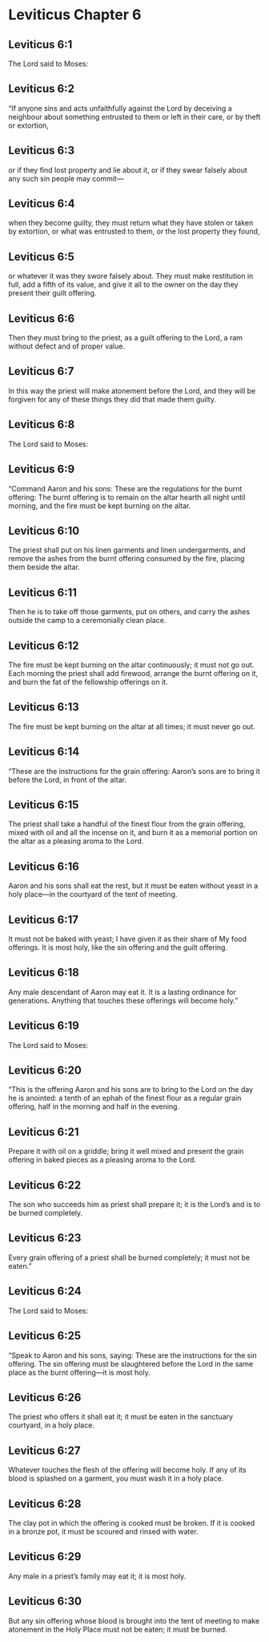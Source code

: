 # Leviticus Chapter 6

## Leviticus 6:1

The Lord said to Moses:

## Leviticus 6:2

“If anyone sins and acts unfaithfully against the Lord by deceiving a neighbour about something entrusted to them or left in their care, or by theft or extortion,

## Leviticus 6:3

or if they find lost property and lie about it, or if they swear falsely about any such sin people may commit—

## Leviticus 6:4

when they become guilty, they must return what they have stolen or taken by extortion, or what was entrusted to them, or the lost property they found,

## Leviticus 6:5

or whatever it was they swore falsely about. They must make restitution in full, add a fifth of its value, and give it all to the owner on the day they present their guilt offering.

## Leviticus 6:6

Then they must bring to the priest, as a guilt offering to the Lord, a ram without defect and of proper value.

## Leviticus 6:7

In this way the priest will make atonement before the Lord, and they will be forgiven for any of these things they did that made them guilty.

## Leviticus 6:8

The Lord said to Moses:

## Leviticus 6:9

“Command Aaron and his sons: These are the regulations for the burnt offering: The burnt offering is to remain on the altar hearth all night until morning, and the fire must be kept burning on the altar.

## Leviticus 6:10

The priest shall put on his linen garments and linen undergarments, and remove the ashes from the burnt offering consumed by the fire, placing them beside the altar.

## Leviticus 6:11

Then he is to take off those garments, put on others, and carry the ashes outside the camp to a ceremonially clean place.

## Leviticus 6:12

The fire must be kept burning on the altar continuously; it must not go out. Each morning the priest shall add firewood, arrange the burnt offering on it, and burn the fat of the fellowship offerings on it.

## Leviticus 6:13

The fire must be kept burning on the altar at all times; it must never go out.

## Leviticus 6:14

“These are the instructions for the grain offering: Aaron’s sons are to bring it before the Lord, in front of the altar.

## Leviticus 6:15

The priest shall take a handful of the finest flour from the grain offering, mixed with oil and all the incense on it, and burn it as a memorial portion on the altar as a pleasing aroma to the Lord.

## Leviticus 6:16

Aaron and his sons shall eat the rest, but it must be eaten without yeast in a holy place—in the courtyard of the tent of meeting.

## Leviticus 6:17

It must not be baked with yeast; I have given it as their share of My food offerings. It is most holy, like the sin offering and the guilt offering.

## Leviticus 6:18

Any male descendant of Aaron may eat it. It is a lasting ordinance for generations. Anything that touches these offerings will become holy.”

## Leviticus 6:19

The Lord said to Moses:

## Leviticus 6:20

“This is the offering Aaron and his sons are to bring to the Lord on the day he is anointed: a tenth of an ephah of the finest flour as a regular grain offering, half in the morning and half in the evening.

## Leviticus 6:21

Prepare it with oil on a griddle; bring it well mixed and present the grain offering in baked pieces as a pleasing aroma to the Lord.

## Leviticus 6:22

The son who succeeds him as priest shall prepare it; it is the Lord’s and is to be burned completely.

## Leviticus 6:23

Every grain offering of a priest shall be burned completely; it must not be eaten.”

## Leviticus 6:24

The Lord said to Moses:

## Leviticus 6:25

“Speak to Aaron and his sons, saying: These are the instructions for the sin offering. The sin offering must be slaughtered before the Lord in the same place as the burnt offering—it is most holy.

## Leviticus 6:26

The priest who offers it shall eat it; it must be eaten in the sanctuary courtyard, in a holy place.

## Leviticus 6:27

Whatever touches the flesh of the offering will become holy. If any of its blood is splashed on a garment, you must wash it in a holy place.

## Leviticus 6:28

The clay pot in which the offering is cooked must be broken. If it is cooked in a bronze pot, it must be scoured and rinsed with water.

## Leviticus 6:29

Any male in a priest’s family may eat it; it is most holy.

## Leviticus 6:30

But any sin offering whose blood is brought into the tent of meeting to make atonement in the Holy Place must not be eaten; it must be burned.
